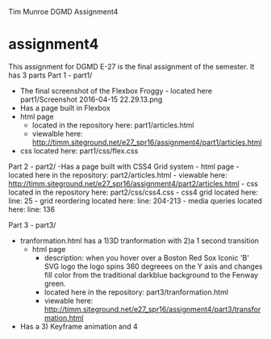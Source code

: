 Tim Munroe
DGMD Assignment4
# assignment4

This assignment for DGMD E-27 is the final assignment of the semester. It has 3 parts
Part 1 - part1/
  - The final screenshot of the Flexbox Froggy - located here part1/Screenshot 2016-04-15 22.29.13.png
  - Has a page built in Flexbox 
   - html page 
      - located in the repository here: part1/articles.html
      - viewalble here: http://timm.siteground.net/e27_spr16/assignment4/part1/articles.html 
   - css located here: part1/css/flex.css

Part 2 - part2/
  -Has a page built with CSS4 Grid system
    - html page
      - located here in the repository: part2/articles.html
      - viewable here: http://timm.siteground.net/e27_spr16/assignment4/part2/articles.html
    - css located in the repository here: part2/css/css4.css 
      - css4 grid located here: line: 25
      - grid reordering located here: line: 204-213
      - media queries located here: line: 136

Part 3 - part3/
  - tranformation.html has a 1)3D tranformation with 2)a 1 second transition
    - html page  
      - description: when you hover over a Boston Red Sox Iconic 'B' SVG logo the logo spins 360 degreees on the Y axis and changes fill color from the traditional darkblue background to the Fenway green.
      - located here in the repository: part3/tranformation.html
      - viewable here: http://timm.siteground.net/e27_spr16/assignment4/part3/transformation.html
  - Has a 3) Keyframe animation and 4
